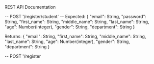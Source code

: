 REST API Documentation

-- POST '/register/student' --
Expected: 
{
    "email": String,
    "password": String,
    "first_name": String,
    "middle_name": String,
    "last_name": String,
    "age": Number(integer),
    "gender": String,
    "department": String
}

Returns:
{
    "email": String,
    "first_name": String,
    "middle_name": String,
    "last_name": String,
    "age": Number(integer),
    "gender": String,
    "department": String
}

-- POST '/register